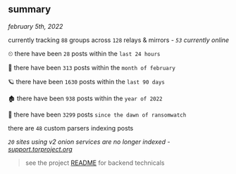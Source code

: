 
## summary
_february 5th, 2022_

currently tracking `88` groups across `128` relays & mirrors - _`53` currently online_

⏲ there have been `28` posts within the `last 24 hours`

🦈 there have been `313` posts within the `month of february`

🪐 there have been `1630` posts within the `last 90 days`

🏚 there have been `938` posts within the `year of 2022`

🦕 there have been `3299` posts `since the dawn of ransomwatch`

there are `48` custom parsers indexing posts

_`20` sites using v2 onion services are no longer indexed - [support.torproject.org](https://support.torproject.org/onionservices/v2-deprecation/)_

> see the project [README](https://github.com/thetanz/ransomwatch#ransomwatch--) for backend technicals
